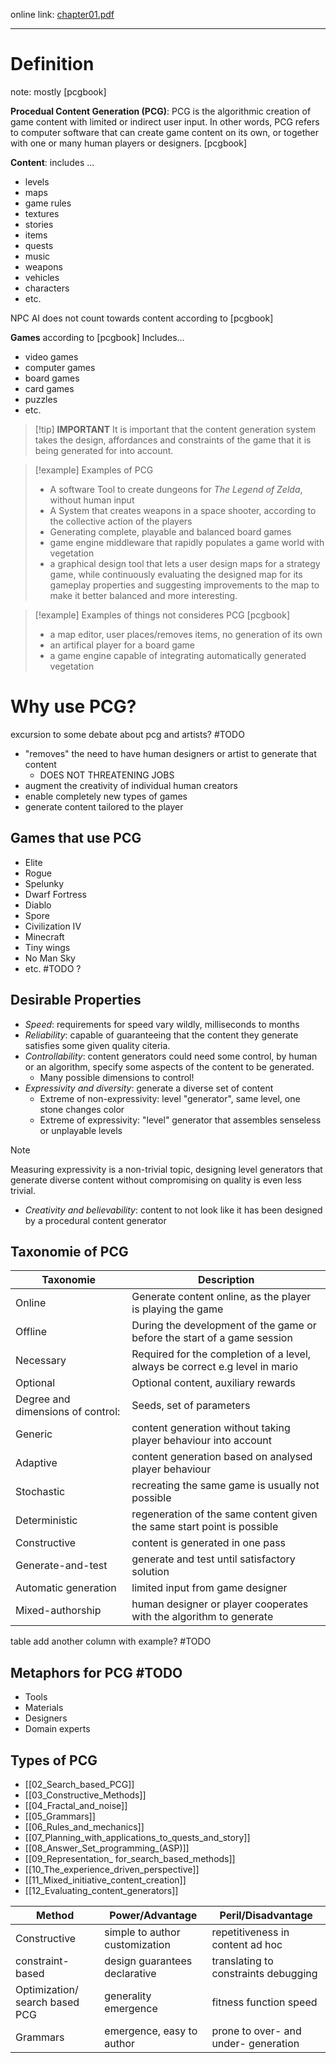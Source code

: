 online link: [chapter01.pdf](https://www.pcgbook.com/chapter01.pdf)

---

# Definition
note: mostly [pcgbook]

**Procedual Content Generation (PCG)**:
PCG is the algorithmic creation of game content with limited or indirect user input. In other words, PCG refers to computer software
that can create game content on its own, or together with one or many human players
or designers.  [pcgbook]

**Content**:
includes ... 
- levels
- maps
- game rules
- textures
- stories
- items
- quests
- music
- weapons
- vehicles
- characters
- etc.

NPC AI does not count towards content according to [pcgbook]

**Games** according to [pcgbook]
Includes...
- video games
- computer games
- board games
- card games
- puzzles
- etc.

> [!tip] **IMPORTANT**
> It is important that the content generation system takes the design, affordances and constraints of the game that it is being generated for into account.

> [!example] Examples of PCG
> - A software Tool to create dungeons for *The Legend of Zelda*, without human input
> - A System that creates weapons in a space shooter, according to the collective action of the players 
> - Generating complete, playable and balanced board games
> - game engine middleware that rapidly populates a game world with vegetation
> - a graphical design tool that lets a user design maps for a strategy game, while
continuously evaluating the designed map for its gameplay properties and suggesting
improvements to the map to make it better balanced and more interesting.

> [!example] Examples of things not consideres PCG [pcgbook]
> - a map editor, user places/removes items, no generation of its own
> -  an artifical player for a board game
> - a game engine capable of integrating automatically generated vegetation


# Why use PCG?
excursion to some debate about pcg and artists? #TODO 
- "removes" the need to have human designers or artist to generate that content
	- DOES NOT THREATENING JOBS 
- augment the creativity of individual human creators
- enable completely new types of games
- generate content tailored to the player

## Games that use PCG
- Elite
- Rogue 
- Spelunky
- Dwarf Fortress
- Diablo
- Spore
- Civilization IV
- Minecraft
- Tiny wings
- No Man Sky
- etc. #TODO ?
## Desirable Properties
- *Speed*: requirements for speed vary wildly, milliseconds to months
- *Reliability*: capable of guaranteeing that the content they generate satisfies some given quality citeria.
- *Controllability*: content generators could need some control, by human or an algorithm, specify some aspects of the content to be generated.
	- Many possible dimensions to control!
- *Expressivity and diversity*: generate a diverse set of content
	- Extreme of non-expressivity: level "generator", same level, one stone changes color
	- Extreme of expressivity: "level" generator that assembles senseless or unplayable levels
>[!note]
>Measuring expressivity is a non-trivial topic, designing level generators that generate diverse content without compromising on quality is even less trivial.
- *Creativity and believability*: content to not look like it has been designed by a procedural content generator

## Taxonomie of PCG

| Taxonomie                         | Description                                                                  |
| --------------------------------- | ---------------------------------------------------------------------------- |
| Online                            | Generate content online, as the player is playing the game                   |
| Offline                           | During the development of the game or before the start of a game session     |
| Necessary                         | Required for the completion of a level, always be correct e.g level in mario |
| Optional                          | Optional content, auxiliary rewards                                          |
| Degree and dimensions of control: | Seeds, set of parameters                                                     |
| Generic                           | content generation  without taking player behaviour into account             |
| Adaptive                          | content generation based on analysed player behaviour                        |
| Stochastic                        | recreating the same game is usually not possible                             |
| Deterministic                     | regeneration of the same content given the same start point is possible      |
| Constructive                      | content is generated in one pass                                             |
| Generate-and-test                 | generate and test until satisfactory solution                                |
| Automatic generation              | limited input from game designer                                             |
| Mixed-authorship                  | human designer or player cooperates with the algorithm to generate           |
table add another column with example? #TODO 

## Metaphors for PCG #TODO 
- Tools
- Materials
- Designers
- Domain experts
## Types of PCG

- [[02_Search_based_PCG]]
- [[03_Constructive_Methods]] 
- [[04_Fractal_and_noise]] 
- [[05_Grammars]] 
- [[06_Rules_and_mechanics]] 
- [[07_Planning_with_applications_to_quests_and_story]] 
- [[08_Answer_Set_programming_(ASP)]] 
- [[09_Representation_ for_search_based_methods]]
- [[10_The_experience_driven_perspective]] 
- [[11_Mixed_initiative_content_creation]] 
- [[12_Evaluating_content_generators]] 



| Method                         | Power/Advantage                | Peril/Disadvantage                   |
| ------------------------------ | ------------------------------ | ------------------------------------ |
| Constructive                   | simple to author customization | repetitiveness in content ad hoc     |
| constraint-based               | design guarantees declarative  | translating to constraints debugging |
| Optimization/ search based PCG | generality emergence           | fitness function speed               |
| Grammars                       | emergence, easy to author      | prone to over- and under- generation |

